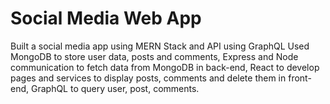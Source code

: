 # Social Media Web App
Built a social media app using MERN Stack and API using GraphQL
Used MongoDB to store user data, posts and comments, Express and Node communication to fetch data from MongoDB in back-end, React to develop pages and services to display posts, comments and delete them in front-end, GraphQL to query user, post, comments.
